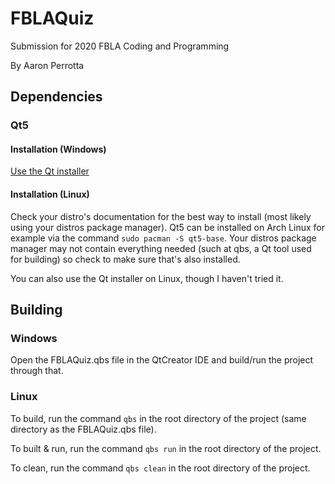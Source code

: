 # FBLAQuiz
Submission for 2020 FBLA Coding and Programming

By Aaron Perrotta

## Dependencies
### Qt5
#### Installation (Windows)
[Use the Qt installer](https://www.qt.io/download-qt-installer)
#### Installation (Linux)
Check your distro's documentation for the best way to install (most likely using your distros package manager). Qt5 can be installed on Arch Linux for example via the command `sudo pacman -S qt5-base`. Your distros package manager may not contain everything needed (such at qbs, a Qt tool used for building) so check to make sure that's also installed.

You can also use the Qt installer on Linux, though I haven't tried it.

## Building
### Windows
Open the FBLAQuiz.qbs file in the QtCreator IDE and build/run the project through that.
### Linux
To build, run the command `qbs` in the root directory of the project (same directory as the FBLAQuiz.qbs file).

To built & run, run the command `qbs run` in the root directory of the project.

To clean, run the command `qbs clean` in the root directory of the project.
